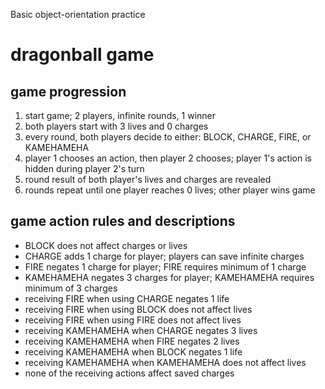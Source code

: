 Basic object-orientation practice

# dragonball game

## game progression
1. start game; 2 players, infinite rounds, 1 winner
1. both players start with 3 lives and 0 charges
1. every round, both players decide to either: BLOCK, CHARGE, FIRE, or KAMEHAMEHA
1. player 1 chooses an action, then player 2 chooses; player 1's action is hidden during player 2's turn
1. round result of both player's lives and charges are revealed
1. rounds repeat until one player reaches 0 lives; other player wins game

## game action rules and descriptions
* BLOCK does not affect charges or lives
* CHARGE adds 1 charge for player; players can save infinite charges
* FIRE negates 1 charge for player; FIRE requires minimum of 1 charge
* KAMEHAMEHA negates 3 charges for player; KAMEHAMEHA requires minimum of 3 charges
* receiving FIRE when using CHARGE negates 1 life
* receiving FIRE when using BLOCK does not affect lives
* receiving FIRE when using FIRE does not affect lives
* receiving KAMEHAMEHA when CHARGE negates 3 lives
* receiving KAMEHAMEHA when FIRE negates 2 lives
* receiving KAMEHAMEHA when BLOCK negates 1 life
* receiving KAMEHAMEHA when KAMEHAMEHA does not affect lives
* none of the receiving actions affect saved charges
